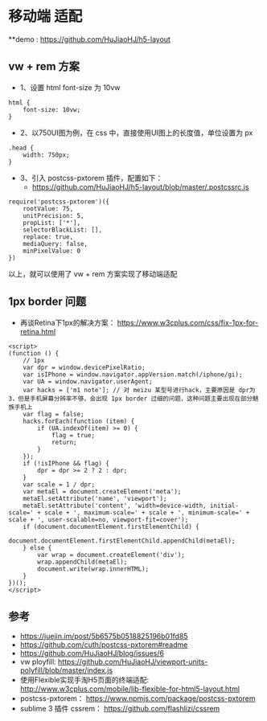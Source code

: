 # 移动端 适配

**demo : https://github.com/HuJiaoHJ/h5-layout

## vw + rem 方案
- 1、设置 html font-size 为 10vw
```
html {
    font-size: 10vw;
}
```
- 2、以750UI图为例，在 css 中，直接使用UI图上的长度值，单位设置为 px
```
.head {
    width: 750px;
}
```
- 3、引入 postcss-pxtorem 插件，配置如下：
  - https://github.com/HuJiaoHJ/h5-layout/blob/master/.postcssrc.js
```
require('postcss-pxtorem')({
    rootValue: 75,
    unitPrecision: 5,
    propList: ['*'],
    selectorBlackList: [],
    replace: true,
    mediaQuery: false,
    minPixelValue: 0
})
```
以上，就可以使用了 vw + rem 方案实现了移动端适配

## 1px border 问题
- 再谈Retina下1px的解决方案： https://www.w3cplus.com/css/fix-1px-for-retina.html

```
<script>
(function () {
    // 1px
    var dpr = window.devicePixelRatio;
    var isIPhone = window.navigator.appVersion.match(/iphone/gi);
    var UA = window.navigator.userAgent;
    var hacks = ['m1 note']; // 对 meizu 某型号进行hack，主要原因是 dpr为3，但是手机屏幕分辨率不够，会出现 1px border 过细的问题，这种问题主要出现在部分魅族手机上
    var flag = false;
    hacks.forEach(function (item) {
        if (UA.indexOf(item) >= 0) {
            flag = true;
            return;
        }
    });
    if (!isIPhone && flag) {
        dpr = dpr >= 2 ? 2 : dpr;
    }
    var scale = 1 / dpr;
    var metaEl = document.createElement('meta');
    metaEl.setAttribute('name', 'viewport');
    metaEl.setAttribute('content', 'width=device-width, initial-scale=' + scale + ', maximum-scale=' + scale + ', minimum-scale=' + scale + ', user-scalable=no, viewport-fit=cover');
    if (document.documentElement.firstElementChild) {
        document.documentElement.firstElementChild.appendChild(metaEl);
    } else {
        var wrap = document.createElement('div');
        wrap.appendChild(metaEl);
        document.write(wrap.innerHTML);
    }
})();
</script>
```

## 参考
- https://juejin.im/post/5b6575b0518825196b01fd85
- https://github.com/cuth/postcss-pxtorem#readme
- https://github.com/HuJiaoHJ/blog/issues/6
- vw ployfill: https://github.com/HuJiaoHJ/viewport-units-polyfill/blob/master/index.js
- 使用Flexible实现手淘H5页面的终端适配: http://www.w3cplus.com/mobile/lib-flexible-for-html5-layout.html
- postcss-pxtorem： https://www.npmjs.com/package/postcss-pxtorem
- sublime 3 插件 cssrem： https://github.com/flashlizi/cssrem
